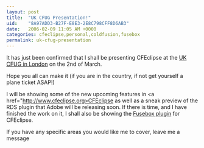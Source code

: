 ```yaml
---
layout: post
title:  "UK CFUG Presentation!"
uid:	"8A97ADD3-B27F-E8E3-2E8C798CFF8D6AB3"
date:   2006-02-09 11:05 AM +0000
categories: cfeclipse,personal,coldfusion,fusebox
permalink: uk-cfug-presentation
---
```

It has just been confirmed that I shall be presenting CFEclipse at the <a href="http://www.ukcfug.org/index.cfm?objectid=4F39C57C-F1FF-921E-1E8846DB6D44FE3E">UK CFUG in London</a> on the 2nd of March.

Hope you all can make it (if you are in the country, if not get yourself a plane ticket ASAP!) 

I will be showing some of the new upcoming features in <a href="http://www.cfeclipse.org>CFEclipse</a> as well as a sneak preview of the RDS plugin that Adobe will be releasing soon. If there is time, and I have finished the work on it, I shall also be showing the <a href="http://cfopen.org/projects/fusebox3cfe/">Fusebox plugin</a> for CFEclipse.

If you have any specific areas you would like me to cover, leave me a message